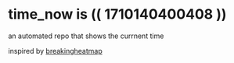 # time_now is (( 1710140400408 ))

an automated repo that shows the currnent time

inspired by [breakingheatmap](https://github.com/breakingheatmap/breakingheatmap)